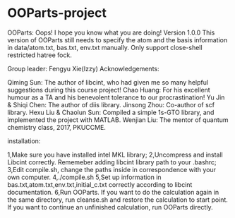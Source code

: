 # OOParts-project
OOParts: Oops! I hope you know what you are doing!
Version 1.0.0
This version of OOParts still needs to specify the atom and the basis information in data/atom.txt, bas.txt, env.txt manually.
Only support close-shell restricted hatree fock.

Group leader: Fengyu Xie(Izzy)
Acknowledgements:

Qiming Sun: The author of libcint, who had given me so many helpful suggestions during this course project!
Chao Huang: For his excellent humour as a TA and his benevolent tolerance to our procrastination!
Yu Jin & Shiqi Chen: The author of diis library.
Jinsong Zhou: Co-author of scf library.
Hexu Liu & Chaolun Sun: Compiled a simple 1s-GTO library, and implemented the project with MATLAB. 
Wenjian Liu: The mentor of quantum chemistry class, 2017, PKUCCME.

installation:

1,Make sure you have installed intel MKL library;
2,Uncompress and install Libcint correctly. Rememeber adding libcint library path to your .bashrc;
3,Edit compile.sh, change the paths inside in correspondence with your own computer.
4,./compile.sh
5,Set up information in bas.txt,atom.txt,env.txt,initial_c.txt correctly according to libcint documentation. 
6,Run OOParts. If you want to do the calculation again in the same directory, run cleanse.sh and restore the calculation to start point. If you want to continue an unfinished calculation, run OOParts directly.
